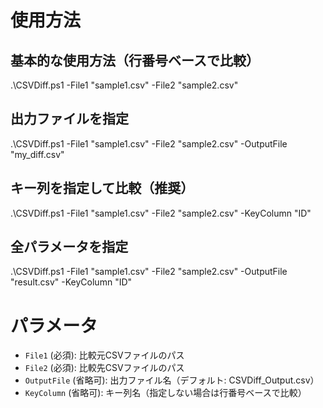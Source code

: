 ﻿# 使用方法  
## 基本的な使用方法（行番号ベースで比較）
.\CSVDiff.ps1 -File1 "sample1.csv" -File2 "sample2.csv"  
  
## 出力ファイルを指定
.\CSVDiff.ps1 -File1 "sample1.csv" -File2 "sample2.csv" -OutputFile "my_diff.csv"  
  
## キー列を指定して比較（推奨）
.\CSVDiff.ps1 -File1 "sample1.csv" -File2 "sample2.csv" -KeyColumn "ID"  
  
## 全パラメータを指定
.\CSVDiff.ps1 -File1 "sample1.csv" -File2 "sample2.csv" -OutputFile "result.csv" -KeyColumn "ID"  
  
# パラメータ
- `File1` (必須): 比較元CSVファイルのパス
- `File2` (必須): 比較先CSVファイルのパス
- `OutputFile` (省略可): 出力ファイル名（デフォルト: CSVDiff_Output.csv）
- `KeyColumn` (省略可): キー列名（指定しない場合は行番号ベースで比較）
